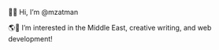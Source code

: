 <p>👋💓 Hi, I’m @mzatman </p>
<p>🌎🧆 I’m interested in the Middle East, creative writing, and web development!  </p>

<!---
mzatman/mzatman is a ✨ special ✨ repository because its `README.md` (this file) appears on your GitHub profile.
You can click the Preview link to take a look at your changes.
--->
